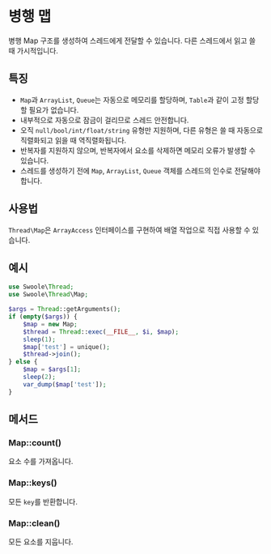 # 병행 맵

병행 Map 구조를 생성하여 스레드에게 전달할 수 있습니다. 다른 스레드에서 읽고 쓸 때 가시적입니다.

## 특징
- `Map`과 `ArrayList`, `Queue`는 자동으로 메모리를 할당하며, `Table`과 같이 고정 할당할 필요가 없습니다.
- 내부적으로 자동으로 잠금이 걸리므로 스레드 안전합니다.
- 오직 `null/bool/int/float/string` 유형만 지원하며, 다른 유형은 쓸 때 자동으로 직렬화되고 읽을 때 역직렬화됩니다.
- 반복자를 지원하지 않으며, 반복자에서 요소를 삭제하면 메모리 오류가 발생할 수 있습니다.
- 스레드를 생성하기 전에 `Map`, `ArrayList`, `Queue` 객체를 스레드의 인수로 전달해야 합니다.

## 사용법
`Thread\Map`은 `ArrayAccess` 인터페이스를 구현하여 배열 작업으로 직접 사용할 수 있습니다.

## 예시

```php
use Swoole\Thread;
use Swoole\Thread\Map;

$args = Thread::getArguments();
if (empty($args)) {
    $map = new Map;
    $thread = Thread::exec(__FILE__, $i, $map);
    sleep(1);
    $map['test'] = unique();
    $thread->join();
} else {
    $map = $args[1];
    sleep(2);
    var_dump($map['test']);
}
```

## 메서드

### Map::count()
요소 수를 가져옵니다.

### Map::keys()
모든 `key`를 반환합니다.

### Map::clean()
모든 요소를 지웁니다.
